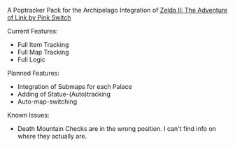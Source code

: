 A Poptracker Pack for the Archipelago Integration of [Zelda II: The Adventure of Link by Pink Switch](https://github.com/PinkSwitch/Archipelago/releases?q=Zelda+II&expanded=true)

Current Features:
- Full Item Tracking
- Full Map Tracking
- Full Logic

Planned Features:
- Integration of Submaps for each Palace
- Adding of Statue-(Auto)tracking
- Auto-map-switching

Known Issues:
- Death Mountain Checks are in the wrong position. I can't find info on where they actually are.
